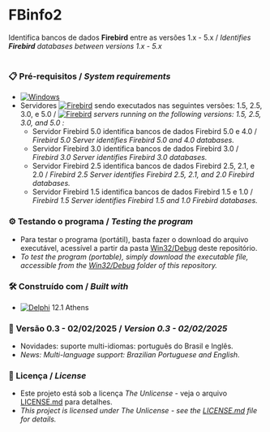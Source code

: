 # FBinfo2 

Identifica bancos de dados **Firebird** entre as versões 1.x - 5.x / *Identifies **Firebird** databases between versions 1.x - 5.x*
<br/>
<br/>
### 📋 Pré-requisitos / *System requirements*

*  [![Windows](https://img.shields.io/badge/Windows-0078D6?style=for-the-badge&logo=windows&logoColor=white)](https://www.microsoft.com/windows/)
*  Servidores [![Firebird](https://img.shields.io/badge/-Firebird-F25225?style=flat)](https://www.firebirdsql.org/) sendo executados nas seguintes versões: 1.5, 2.5, 3.0, e 5.0 / [![Firebird](https://img.shields.io/badge/-Firebird-F25225?style=flat)](https://www.firebirdsql.org/) *servers running on the following versions: 1.5, 2.5, 3.0, and 5.0 :*
   * Servidor Firebird 5.0 identifica bancos de dados Firebird 5.0 e 4.0 / *Firebird 5.0 Server identifies Firebird 5.0 and 4.0 databases.*
   * Servidor Firebird 3.0 identifica bancos de dados Firebird 3.0 / *Firebird 3.0 Server identifies Firebird 3.0 databases.*
   * Servidor Firebird 2.5 identifica bancos de dados Firebird 2.5, 2.1, e 2.0 / *Firebird 2.5 Server identifies Firebird 2.5, 2.1, and 2.0 Firebird databases.*
   * Servidor Firebird 1.5 identifica bancos de dados Firebird 1.5 e 1.0 / *Firebird 1.5 Server identifies Firebird 1.5 and 1.0 Firebird databases.*
    

### ⚙️ Testando o programa / *Testing the program*

* Para testar o programa (portátil), basta fazer o download do arquivo executável, acessível a partir da pasta [Win32/Debug](https://github.com/laertemjr/FBinfo2/tree/main/Win32/Debug) deste repositório.
* *To test the program (portable), simply download the executable file, accessible from the [Win32/Debug](https://github.com/laertemjr/FBinfo2/tree/main/Win32/Debug) folder of this repository.*

### 🛠️ Construído com / *Built with*

* [![Delphi](https://img.shields.io/badge/-Delphi-E62431?logo=delphi&logoColor=white&style=plastic)](https://www.embarcadero.com/products/delphi) 12.1 Athens


### 📌 Versão 0.3 - 02/02/2025 / *Version 0.3 - 02/02/2025*

* Novidades: suporte multi-idiomas: português do Brasil e Inglês.
* *News: Multi-language support: Brazilian Portuguese and English.*


### 📄 Licença / *License*

* Este projeto está sob a licença *The Unlicense* - veja o arquivo [LICENSE.md](https://github.com/laertemjr/FBinfo2/blob/main/LICENSE.md) para detalhes.
* *This project is licensed under *The Unlicense* - see the [LICENSE.md](https://github.com/laertemjr/FBinfo2/blob/main/LICENSE.md) file for details.*
